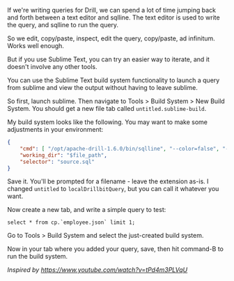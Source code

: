 If we're writing queries for Drill, we can spend a lot of time jumping back and forth between a text editor and sqlline. The text editor is used to write the query, and sqlline to run the query.

So we edit, copy/paste, inspect, edit the query, copy/paste, ad infinitum. Works well enough.

But if you use Sublime Text, you can try an easier way to iterate, and it doesn't involve any other tools.

You can use the Sublime Text build system functionality to launch a query from sublime and view the output without having to leave sublime.

So first, launch sublime. Then navigate to Tools > Build System > New Build System. You should get a new file tab called `untitled.sublime-build`.

My build system looks like the following. You may want to make some adjustments in your environment:

```json
{
	"cmd": [ "/opt/apache-drill-1.6.0/bin/sqlline", "--color=false", "-u", "jdbc:drill:drillbit=localhost",  "--run='$file'" ],
	"working_dir": "$file_path",
	"selector": "source.sql"
}
```

Save it. You'll be prompted for a filename - leave the extension as-is. I changed `untitled` to `localDrillbitQuery`, but you can call it whatever you want.

Now create a new tab, and write a simple query to test:

```
select * from cp.`employee.json` limit 1;
```

Go to Tools > Build System and select the just-created build system.

Now in your tab where you added your query, save, then hit command-B to run the build system.


_Inspired by https://www.youtube.com/watch?v=tPd4m3PLVqU_
